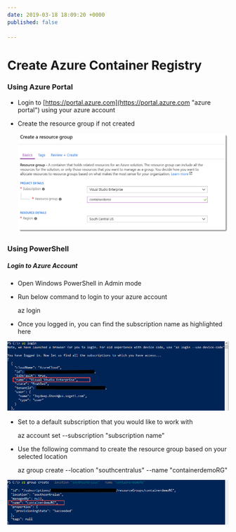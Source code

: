```yaml
---
date: 2019-03-18 18:09:20 +0000
published: false

---
```

# Create Azure Container Registry

### Using Azure Portal

* Login to [https://portal.azure.com](https://portal.azure.com "azure portal") using your azure account
* Create the resource group if not created

  ![](/uploads/acr_creation_portal-1.jpg)

### Using PowerShell

##### Login to Azure Account

* Open Windows PowerShell in Admin mode
* Run below command to login to your azure account

    az login

* Once you logged in, you can find the subscription name as highlighted here

![](/uploads/az_login.jpg)

* Set to a default subscription that you would like to work with

    az account set --subscription "subscription name"

* Use the following command to create the resource group based on your selected location

    az group create --location "southcentralus" --name "containerdemoRG"

![](/uploads/az_resource_group_creation.jpg)
